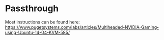 # Passthrough
Most instructions can be found here:  
https://www.pugetsystems.com/labs/articles/Multiheaded-NVIDIA-Gaming-using-Ubuntu-14-04-KVM-585/
